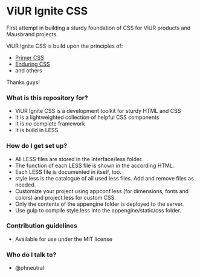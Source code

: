 # ViUR Ignite CSS #

First attempt in building a sturdy foundation of CSS for ViUR products and Mausbrand projects. 

ViUR Ignite CSS is build upon the principles of: 

* [Primer CSS](http://primercss.io)
* [Enduring CSS](https://benfrain.com/enduring-css-writing-style-sheets-rapidly-changing-long-lived-projects/)
* and others

Thanks guys!

### What is this repository for? ###

* ViUR Ignite CSS is a development toolkit for sturdy HTML and CSS
* It is a lightweighted collection of helpful CSS components
* It is _no_ complete framework
* It is build in LESS

### How do I get set up? ###

* All LESS files are stored in the interface/less folder.
* The function of each LESS file is shown in the according HTML.
* Each LESS file is documented in itself, too.
* style.less is the catalogue of all used less files. Add and remove files as needed.
* Customize your project using appconf.less (for dimensions, fonts and colors) and project.less for custom CSS.
* Only the contents of the appengine folder is deployed to the server.
* Use gulp to compile style.less into the appengine/static/css folder.

### Contribution guidelines ###

* Available for use under the MIT license

### Who do I talk to? ###

* @phneutral
